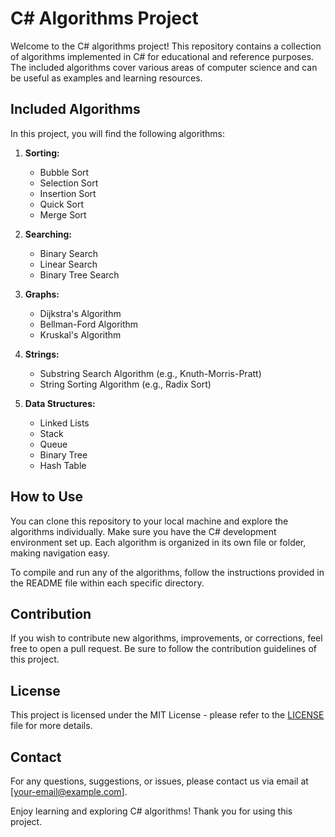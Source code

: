 # C# Algorithms Project

Welcome to the C# algorithms project! This repository contains a collection of algorithms implemented in C# for educational and reference purposes. The included algorithms cover various areas of computer science and can be useful as examples and learning resources.

## Included Algorithms

In this project, you will find the following algorithms:

1. **Sorting:**
    - Bubble Sort
    - Selection Sort
    - Insertion Sort
    - Quick Sort
    - Merge Sort

2. **Searching:**
    - Binary Search
    - Linear Search
    - Binary Tree Search

3. **Graphs:**
    - Dijkstra's Algorithm
    - Bellman-Ford Algorithm
    - Kruskal's Algorithm

4. **Strings:**
    - Substring Search Algorithm (e.g., Knuth-Morris-Pratt)
    - String Sorting Algorithm (e.g., Radix Sort)

5. **Data Structures:**
    - Linked Lists
    - Stack
    - Queue
    - Binary Tree
    - Hash Table

## How to Use

You can clone this repository to your local machine and explore the algorithms individually. Make sure you have the C# development environment set up. Each algorithm is organized in its own file or folder, making navigation easy.

To compile and run any of the algorithms, follow the instructions provided in the README file within each specific directory.

## Contribution

If you wish to contribute new algorithms, improvements, or corrections, feel free to open a pull request. Be sure to follow the contribution guidelines of this project.

## License

This project is licensed under the MIT License - please refer to the [LICENSE](LICENSE) file for more details.

## Contact

For any questions, suggestions, or issues, please contact us via email at [your-email@example.com].

Enjoy learning and exploring C# algorithms! Thank you for using this project.
